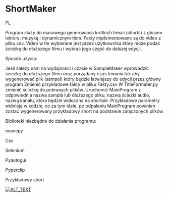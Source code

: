 # ShortMaker
PL

Program służy do masowego generowania krótkich treści (shorts) z głosem lektora, muzyką i dynamicznym tłem. Fakty implementowane są do video z pliku csv. Video w tle wybierane jest przez użytkownika który może podać ścieżkę do dłuższego filmu i wybrać jego część do dalszej edycji.

Sposób użycia:

Jeśli zależy nam na wydajności i czasie w SampleMaker wprowadzić ścieżkę do dłuższego filmu oraz porządany czas trwania tak aby wygenerować plik (sampel) który będzie łatwiejszy do edycji przez główny program
Zmienić przykładowe fakty w pliku Fakty.csv 
W TitleFormater.py zmienić ścieżkę do pobranych plików.
Uruchomić MainProgram z odpowiednia nazwa sampla lub dłuższego pliku, nazwą ścieżki audio, nazwą kanału, która będzie widoczna na shortsie. Przykładowe parametry widnieją w kodzie, co za tym idzie, po odpaleniu MainProgram powinien zostać wygenerowany przykładowy short na podstawie załączonych plików.


Biblioteki niezbędne do działania programu:

moviepy 

Csv

Selenium

Pyautogui

Pyperclip

Przykładowy short

[![ALT_TEXT](THUMBNAIL_URL)](https://youtube.com/shorts/jUo1bTdoIPw?si=FlZbhs1580nBK4dr)
